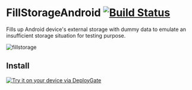 FillStorageAndroid [![Build Status](https://app.bitrise.io/app/88324a90332772b3/status.svg?token=O70EvE63DD39NR-rN87wbw)](https://app.bitrise.io/app/88324a90332772b3)
====

Fills up Android device's external storage with dummy data to emulate an insufficient storage situation for testing purpose.

![fillstorage](https://user-images.githubusercontent.com/140446/61346249-ef00a800-a892-11e9-87c2-9c1e86fd1364.gif)


## Install

[<img src="https://dply.me/fw6zf2/button/large" alt="Try it on your device via DeployGate">](https://dply.me/fw6zf2#install)

